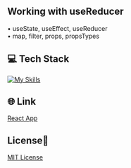 ## Working with useReducer
• useState, useEffect, useReducer <br>
• map, filter, props, propsTypes <br>

## 💻 Tech Stack
[![My Skills](https://skillicons.dev/icons?i=html,css,javascript,react)](https://skillicons.dev)

## 🌐 Link
<a href="https://usereducer-dejvcodes.netlify.app/">React App</a>

## License🔐
[MIT License](LICENSE) 